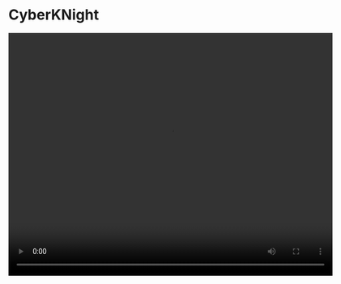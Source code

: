 # CyberKNight

<video width="640" height="480" controls>
  <source src="cyberknight.mp4" type="video/mp4">
  Your browser does not support the video tag.
</video>
